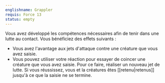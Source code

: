 ```yaml
---
englishname: Grappler
requis: Force 13
status: empty
---
```


Vous avez développé les compétences nécessaires afin de tenir dans une lutte au contact. Vous bénéficiez des effets suivants : 

 - Vous avez l'avantage aux jets d'attaque contre une créature que vous avez saisie.
 - Vous pouvez utiliser votre réaction pour essayer de coincer une créature que vous avez saisie. Pour ce faire, réaliser un nouveau jet de lutte. Si vous réussissez, vous et la créatures êtes [[retenu|retenus]] jusqu'à ce que la saisie ne se termine.